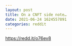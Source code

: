 ```yaml
--- 
layout: post 
title: On a CNFT side note… 
date: 2021-06-24 1624557891 
categories: reddit 
--- 
```

https://redd.it/o76ev8
